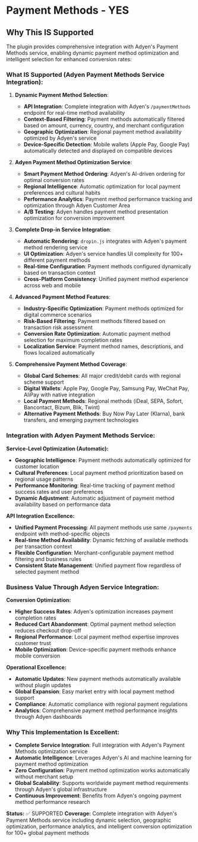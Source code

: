 # Payment Methods - YES

## Why This IS Supported

The plugin provides comprehensive integration with Adyen's Payment Methods service, enabling dynamic payment method optimization and intelligent selection for enhanced conversion rates:

### What IS Supported (Adyen Payment Methods Service Integration):

1. **Dynamic Payment Method Selection**:
   - **API Integration**: Complete integration with Adyen's `/paymentMethods` endpoint for real-time method availability
   - **Context-Based Filtering**: Payment methods automatically filtered based on amount, currency, country, and merchant configuration
   - **Geographic Optimization**: Regional payment method availability optimized by Adyen's service
   - **Device-Specific Detection**: Mobile wallets (Apple Pay, Google Pay) automatically detected and displayed on compatible devices

2. **Adyen Payment Method Optimization Service**:
   - **Smart Payment Method Ordering**: Adyen's AI-driven ordering for optimal conversion rates
   - **Regional Intelligence**: Automatic optimization for local payment preferences and cultural habits
   - **Performance Analytics**: Payment method performance tracking and optimization through Adyen Customer Area
   - **A/B Testing**: Adyen handles payment method presentation optimization for conversion improvement

3. **Complete Drop-in Service Integration**:
   - **Automatic Rendering**: `dropin.js` integrates with Adyen's payment method rendering service
   - **UI Optimization**: Adyen's service handles UI complexity for 100+ different payment methods
   - **Real-time Configuration**: Payment methods configured dynamically based on transaction context
   - **Cross-Platform Consistency**: Unified payment method experience across web and mobile

4. **Advanced Payment Method Features**:
   - **Industry-Specific Optimization**: Payment methods optimized for digital commerce scenarios
   - **Risk-Based Filtering**: Payment methods filtered based on transaction risk assessment
   - **Conversion Rate Optimization**: Automatic payment method selection for maximum completion rates
   - **Localization Service**: Payment method names, descriptions, and flows localized automatically

5. **Comprehensive Payment Method Coverage**:
   - **Global Card Schemes**: All major credit/debit cards with regional scheme support
   - **Digital Wallets**: Apple Pay, Google Pay, Samsung Pay, WeChat Pay, AliPay with native integration
   - **Local Payment Methods**: Regional methods (iDeal, SEPA, Sofort, Bancontact, Bizum, Blik, Twint)
   - **Alternative Payment Methods**: Buy Now Pay Later (Klarna), bank transfers, and emerging payment technologies

### Integration with Adyen Payment Methods Service:

**Service-Level Optimization (Automatic):**
- **Geographic Intelligence**: Payment methods automatically optimized for customer location
- **Cultural Preferences**: Local payment method prioritization based on regional usage patterns
- **Performance Monitoring**: Real-time tracking of payment method success rates and user preferences
- **Dynamic Adjustment**: Automatic adjustment of payment method availability based on performance data

**API Integration Excellence:**
- **Unified Payment Processing**: All payment methods use same `/payments` endpoint with method-specific objects
- **Real-time Method Availability**: Dynamic fetching of available methods per transaction context
- **Flexible Configuration**: Merchant-configurable payment method filtering and business rules
- **Consistent State Management**: Unified payment flow regardless of selected payment method

### Business Value Through Adyen Service Integration:

**Conversion Optimization:**
- **Higher Success Rates**: Adyen's optimization increases payment completion rates
- **Reduced Cart Abandonment**: Optimal payment method selection reduces checkout drop-off
- **Regional Performance**: Local payment method expertise improves customer trust
- **Mobile Optimization**: Device-specific payment methods enhance mobile conversion

**Operational Excellence:**
- **Automatic Updates**: New payment methods automatically available without plugin updates
- **Global Expansion**: Easy market entry with local payment method support
- **Compliance**: Automatic compliance with regional payment regulations
- **Analytics**: Comprehensive payment method performance insights through Adyen dashboards

### Why This Implementation Is Excellent:

- **Complete Service Integration**: Full integration with Adyen's Payment Methods optimization service
- **Automatic Intelligence**: Leverages Adyen's AI and machine learning for payment method optimization
- **Zero Configuration**: Payment method optimization works automatically without merchant setup
- **Global Scalability**: Supports worldwide payment method requirements through Adyen's global infrastructure
- **Continuous Improvement**: Benefits from Adyen's ongoing payment method performance research

**Status:** ✅ SUPPORTED
**Coverage:** Complete integration with Adyen's Payment Methods service including dynamic selection, geographic optimization, performance analytics, and intelligent conversion optimization for 100+ global payment methods